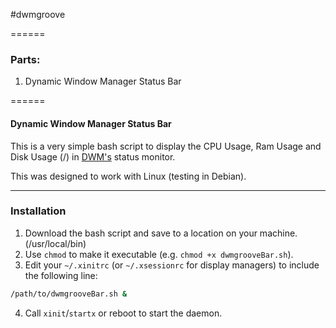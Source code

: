 #dwmgroove

======

### Parts:

1. Dynamic Window Manager Status Bar

======

#### Dynamic Window Manager Status Bar

This is a very simple bash script to display the CPU Usage, Ram Usage and Disk Usage (/) in [DWM's](https://dwm.suckless.org/status_monitor/) status monitor.

This was designed to work with Linux (testing in Debian).

---

### Installation

1. Download the bash script and save to a location on your machine. (/usr/local/bin)
2. Use `chmod` to make it executable  (e.g. `chmod +x dwmgrooveBar.sh`).
3. Edit your `~/.xinitrc` (or `~/.xsessionrc` for display managers) to include the following line:

```sh
/path/to/dwmgrooveBar.sh &
```

4. Call `xinit`/`startx` or reboot to start the daemon.


